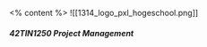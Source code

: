 <% content %>
<grid drag="100 5" bg="white" drop="bottom" align="left" flow="row">
![[1314_logo_pxl_hogeschool.png]]
##### 42TIN1250 Project Management
</grid>
	